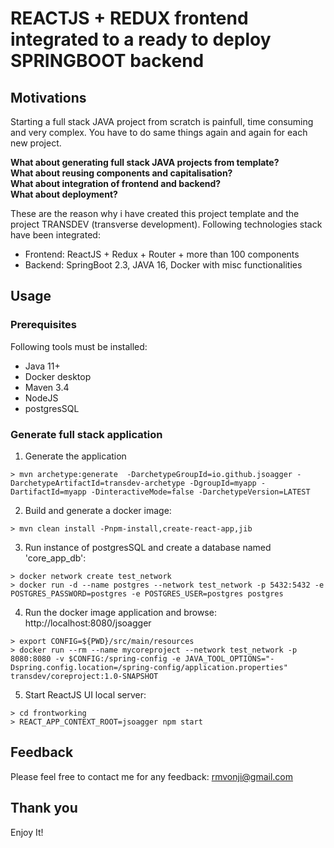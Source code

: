 
REACTJS + REDUX frontend integrated to a ready to deploy SPRINGBOOT backend
===========================================================================

## Motivations


<p>Starting a full stack JAVA project from scratch is painfull, time consuming and very complex. You have to do same things again and again for each new project.</p>


**What about generating full stack JAVA projects from template?**<br>
**What about reusing components and capitalisation?**<br>
**What about integration of frontend and backend?**<br>
**What about deployment?**<br>

<p>
These are the reason why i have created this project template and the project TRANSDEV (transverse development).
Following technologies stack have been integrated:
</p>

* Frontend: ReactJS + Redux + Router + more than 100 components
* Backend: SpringBoot 2.3, JAVA 16, Docker with misc functionalities

## Usage

### Prerequisites

Following tools must be installed:

* Java 11+
* Docker desktop
* Maven 3.4
* NodeJS
* postgresSQL


### Generate full stack application

1. Generate the application

```
> mvn archetype:generate  -DarchetypeGroupId=io.github.jsoagger -DarchetypeArtifactId=transdev-archetype -DgroupId=myapp -DartifactId=myapp -DinteractiveMode=false -DarchetypeVersion=LATEST
```

2. Build and generate a docker image:

```
> mvn clean install -Pnpm-install,create-react-app,jib
```

3. Run instance of postgresSQL and create a database named 'core_app_db':

```
> docker network create test_network
> docker run -d --name postgres --network test_network -p 5432:5432 -e POSTGRES_PASSWORD=postgres -e POSTGRES_USER=postgres postgres
```

4. Run the docker image application and browse: http://localhost:8080/jsoagger

```
> export CONFIG=${PWD}/src/main/resources
> docker run --rm --name mycoreproject --network test_network -p 8080:8080 -v $CONFIG:/spring-config -e JAVA_TOOL_OPTIONS="-Dspring.config.location=/spring-config/application.properties" transdev/coreproject:1.0-SNAPSHOT
```

5. Start ReactJS UI local server:

```
> cd frontworking
> REACT_APP_CONTEXT_ROOT=jsoagger npm start
```

## Feedback

Please feel free to contact me for any feedback: rmvonji@gmail.com

## Thank you

Enjoy It!
